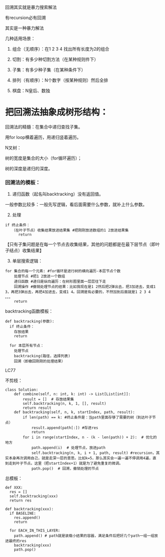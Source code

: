 回溯其实就是暴力搜索解法

有recursion必有回溯

其实是一种暴力解法

几种适用场景：

1. 组合（无顺序）：在1 2 3 4 找出所有长度为2的组合

2. 切割：有多少种切割方法（在某种规则件下）

3. 子集：有多少种子集（在某种条件下）
  
5. 排列（有顺序）：N个数字（按某种规则）然后全排

6. 棋盘：N皇后、数独


# 把回溯法抽象成树形结构：

回溯法的精髓：在集合中递归查找子集。

用for loop横着遍历，用递归竖着遍历。


N叉树：

树的宽度是集合的大小（for循环遍历）；

树的深度是递归的深度。


### 回溯法的模板：

1. 递归函数（起名叫backtracking）没有返回值。

一般参数比较多：一般先写逻辑，看后面需要什么参数，就补上什么参数。

   
2. 处理

```
if 终止条件：
   （在叶子节点）收集结果放进结果集 #把刚刚放进数组的1 2放进结果集
      return
```

【只有子集问题是在每一个节点去收集结果，其他的问题都是在最下层节点（即叶子结点）收集结果】

3. 单层搜索逻辑：

```
for 集合的每一个元素: #for循环是进行树的横向遍历-本层节点个数
    处理节点 #把1 2放进一个数组
    递归函数 #递归是纵向遍历：在树形图里面一层层往下走
    回溯操作 #撤销处理节点的结果：比如我现在是1 2然后把2弹出去，把3加进去，变成1 3，再把3弹出去，再把4加进去，变成1 4。回溯是有必要的，不然加到后面就是1 2 3 4 。。。
    return
```


backtracking函数模板：
```
def backtracking(参数):
  if 终止条件：
    存放结果
    return

  for 本层所有节点：
    处理节点
    backtracking(路径，选择列表)
    回溯（即撤回刚刚的处理结果）
```


LC77

不剪枝：

```
class Solution:
    def combine(self, n: int, k: int) -> List[List[int]]:
        result = []  # 存放结果集
        self.backtracking(n, k, 1, [], result)
        return result
    def backtracking(self, n, k, startIndex, path, result):
        if len(path) == k: #终止条件是：当path里面存够了需要的树（到达叶子节点）
            result.append(path[:]) #存进res
            return
        for i in range(startIndex, n - (k - len(path)) + 2):  # 优化的地方
            path.append(i)  # 处理节点，放进path
            self.backtracking(n, k, i + 1, path, result) #recursion，其实本身再次调用自己，就是走深一层的意思。比如k=5，那么其实会一遍一遍不停调用4遍，直到走到叶子节点。这里（把startIndex+1）就是为了避免重复的微调。
            path.pop()  # 回溯，撤销处理的节点

```

总模板：
```
def XXX:
  res = []
  self.backtracking(xxx)
  return res

def backtracking(xxx):
  if BASELINE:
    res.append()
    return

  for EACH_IN_THIS_LAYER:
    path.append() # path就是装载小结果的容器，满足条件后把好几个path一组一组放进最终的res
    backtracking(xxx)
    path.pop()
```
